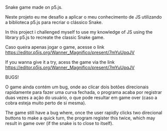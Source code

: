 Snake game made on p5.js.

Neste projeto eu me desafio a aplicar o meu conhecimento de JS utilizando a biblioteca p5.js para recriar o clássico Snake.

In this project i challenged myself to use my knowledge of JS using the library p5.js to recreate the classic Snake game.

Caso queira apenas jogar o game, acesse o link https://editor.p5js.org/Wanner_Magnifico/present/7mYuUpqJV 

If you wanna give it a try, acess the game via the link https://editor.p5js.org/Wanner_Magnifico/present/7mYuUpqJV



BUGS!

O game ainda contém um bug, onde ao clicar dois botões direcionais rapidamente para fazer uma curva fechada, o programa acaba por registrar duas vezes a ação do usuário, o que pode resultar em game over (caso a cobra esteja muito perto de si mesma).

The game still have a bug where, once the user rapidly clicks two direcional buttons to make a quick turn, the program register this twice, which may result in game over (if the snake is to close to itself).